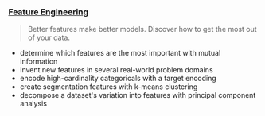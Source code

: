 ### [Feature Engineering](https://www.kaggle.com/learn/feature-engineering)
> Better features make better models. Discover how to get the most out of your data.
- determine which features are the most important with mutual information
- invent new features in several real-world problem domains
- encode high-cardinality categoricals with a target encoding
- create segmentation features with k-means clustering
- decompose a dataset's variation into features with principal component analysis
